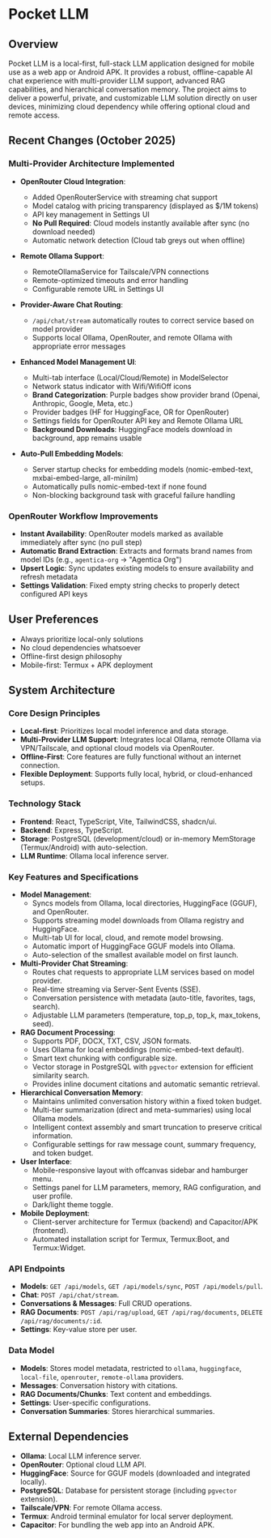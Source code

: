 # Pocket LLM

## Overview
Pocket LLM is a local-first, full-stack LLM application designed for mobile use as a web app or Android APK. It provides a robust, offline-capable AI chat experience with multi-provider LLM support, advanced RAG capabilities, and hierarchical conversation memory. The project aims to deliver a powerful, private, and customizable LLM solution directly on user devices, minimizing cloud dependency while offering optional cloud and remote access.

## Recent Changes (October 2025)

### Multi-Provider Architecture Implemented
- **OpenRouter Cloud Integration**: 
  - Added OpenRouterService with streaming chat support
  - Model catalog with pricing transparency (displayed as $/1M tokens)
  - API key management in Settings UI
  - **No Pull Required**: Cloud models instantly available after sync (no download needed)
  - Automatic network detection (Cloud tab greys out when offline)
  
- **Remote Ollama Support**: 
  - RemoteOllamaService for Tailscale/VPN connections
  - Remote-optimized timeouts and error handling
  - Configurable remote URL in Settings UI
  
- **Provider-Aware Chat Routing**: 
  - `/api/chat/stream` automatically routes to correct service based on model provider
  - Supports local Ollama, OpenRouter, and remote Ollama with appropriate error messages
  
- **Enhanced Model Management UI**:
  - Multi-tab interface (Local/Cloud/Remote) in ModelSelector
  - Network status indicator with Wifi/WifiOff icons
  - **Brand Categorization**: Purple badges show provider brand (Openai, Anthropic, Google, Meta, etc.)
  - Provider badges (HF for HuggingFace, OR for OpenRouter)
  - Settings fields for OpenRouter API key and Remote Ollama URL
  - **Background Downloads**: HuggingFace models download in background, app remains usable
  
- **Auto-Pull Embedding Models**: 
  - Server startup checks for embedding models (nomic-embed-text, mxbai-embed-large, all-minilm)
  - Automatically pulls nomic-embed-text if none found
  - Non-blocking background task with graceful failure handling

### OpenRouter Workflow Improvements
- **Instant Availability**: OpenRouter models marked as available immediately after sync (no pull step)
- **Automatic Brand Extraction**: Extracts and formats brand names from model IDs (e.g., `agentica-org` → "Agentica Org")
- **Upsert Logic**: Sync updates existing models to ensure availability and refresh metadata
- **Settings Validation**: Fixed empty string checks to properly detect configured API keys

## User Preferences
- Always prioritize local-only solutions
- No cloud dependencies whatsoever
- Offline-first design philosophy
- Mobile-first: Termux + APK deployment

## System Architecture

### Core Design Principles
- **Local-first**: Prioritizes local model inference and data storage.
- **Multi-Provider LLM Support**: Integrates local Ollama, remote Ollama via VPN/Tailscale, and optional cloud models via OpenRouter.
- **Offline-First**: Core features are fully functional without an internet connection.
- **Flexible Deployment**: Supports fully local, hybrid, or cloud-enhanced setups.

### Technology Stack
- **Frontend**: React, TypeScript, Vite, TailwindCSS, shadcn/ui.
- **Backend**: Express, TypeScript.
- **Storage**: PostgreSQL (development/cloud) or in-memory MemStorage (Termux/Android) with auto-selection.
- **LLM Runtime**: Ollama local inference server.

### Key Features and Specifications
- **Model Management**:
    - Syncs models from Ollama, local directories, HuggingFace (GGUF), and OpenRouter.
    - Supports streaming model downloads from Ollama registry and HuggingFace.
    - Multi-tab UI for local, cloud, and remote model browsing.
    - Automatic import of HuggingFace GGUF models into Ollama.
    - Auto-selection of the smallest available model on first launch.
- **Multi-Provider Chat Streaming**:
    - Routes chat requests to appropriate LLM services based on model provider.
    - Real-time streaming via Server-Sent Events (SSE).
    - Conversation persistence with metadata (auto-title, favorites, tags, search).
    - Adjustable LLM parameters (temperature, top_p, top_k, max_tokens, seed).
- **RAG Document Processing**:
    - Supports PDF, DOCX, TXT, CSV, JSON formats.
    - Uses Ollama for local embeddings (nomic-embed-text default).
    - Smart text chunking with configurable size.
    - Vector storage in PostgreSQL with `pgvector` extension for efficient similarity search.
    - Provides inline document citations and automatic semantic retrieval.
- **Hierarchical Conversation Memory**:
    - Maintains unlimited conversation history within a fixed token budget.
    - Multi-tier summarization (direct and meta-summaries) using local Ollama models.
    - Intelligent context assembly and smart truncation to preserve critical information.
    - Configurable settings for raw message count, summary frequency, and token budget.
- **User Interface**:
    - Mobile-responsive layout with offcanvas sidebar and hamburger menu.
    - Settings panel for LLM parameters, memory, RAG configuration, and user profile.
    - Dark/light theme toggle.
- **Mobile Deployment**:
    - Client-server architecture for Termux (backend) and Capacitor/APK (frontend).
    - Automated installation script for Termux, Termux:Boot, and Termux:Widget.

### API Endpoints
- **Models**: `GET /api/models`, `GET /api/models/sync`, `POST /api/models/pull`.
- **Chat**: `POST /api/chat/stream`.
- **Conversations & Messages**: Full CRUD operations.
- **RAG Documents**: `POST /api/rag/upload`, `GET /api/rag/documents`, `DELETE /api/rag/documents/:id`.
- **Settings**: Key-value store per user.

### Data Model
- **Models**: Stores model metadata, restricted to `ollama`, `huggingface`, `local-file`, `openrouter`, `remote-ollama` providers.
- **Messages**: Conversation history with citations.
- **RAG Documents/Chunks**: Text content and embeddings.
- **Settings**: User-specific configurations.
- **Conversation Summaries**: Stores hierarchical summaries.

## External Dependencies
- **Ollama**: Local LLM inference server.
- **OpenRouter**: Optional cloud LLM API.
- **HuggingFace**: Source for GGUF models (downloaded and integrated locally).
- **PostgreSQL**: Database for persistent storage (including `pgvector` extension).
- **Tailscale/VPN**: For remote Ollama access.
- **Termux**: Android terminal emulator for local server deployment.
- **Capacitor**: For bundling the web app into an Android APK.